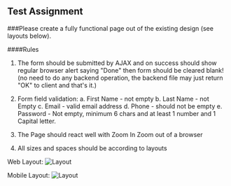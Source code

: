 ## Test Assignment

###Please create a fully functional page out of the existing design (see layouts below).

####Rules
1. The form should be submitted by AJAX and on success should show regular browser alert saying "Done" then form should be cleared blank! 
   (no need to do any backend operation, the backend file may just return "OK" to client and that's it.)

2. Form field validation: 
   a. First Name - not empty
   b. Last Name - not Empty
   c. Email - valid email address
   d. Phone - should not be empty
   e. Password - Not empty, minimum 6 chars and at least 1 number and 1 Capital letter.

3. The Page should react well with Zoom In Zoom out of a browser

4. All sizes and spaces should be according to layouts

Web Layout:
![Layout](/Free-Signals-Web.png)

Mobile Layout:
![Layout](/Free-Signals-Mobile.png)
